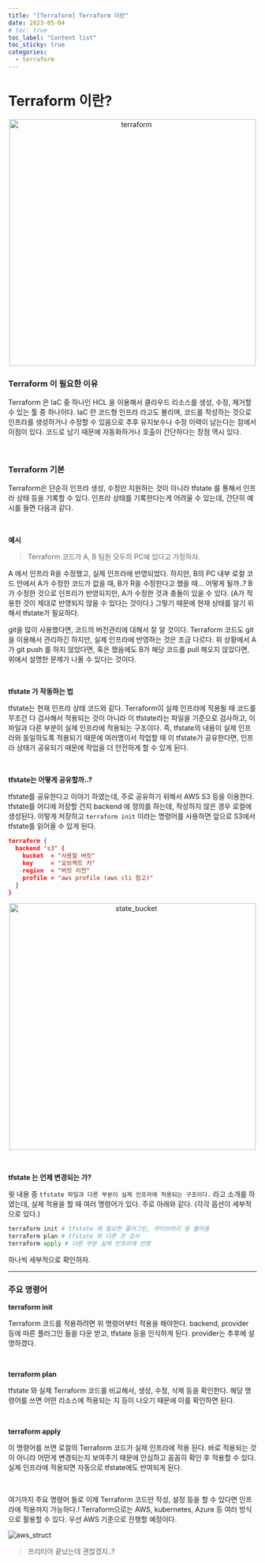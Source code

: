 ```yaml
---
title: "[Terraform] Terraform 이란"
date: 2023-05-04
# toc: true
toc_label: "Content list"
toc_sticky: true
categories:
  - terraform
---
```


# Terraform 이란?

<p align="center">
<img width="500" alt="terraform" src="https://user-images.githubusercontent.com/47859845/236121817-7b997540-5112-4498-980a-c292ab6d7ce4.png">
</p>

### **Terraform 이 필요한 이유**

Terraform 은 IaC 중 하나인 HCL 을 이용해서 클라우드 리소스를 생성, 수정, 제거할 수 있는 툴 중 하나이다. IaC 란 코드형 인프라 라고도 불리며, 코드를 작성하는 것으로 인프라를 생성하거나 수정할 수 있음으로 추후 유지보수나 수정 이력이 남는다는 점에서 이점이 있다. 코드로 남기 때문에 자동화하거나 호출이 간단하다는 장점 역시 있다.

<br>

### Terraform 기본

Terraform은 단순히 인프라 생성, 수정만 지원하는 것이 아니라 tfstate 를 통해서 인프라 상태 등을 기록할 수 있다. 인프라 상태를 기록한다는게 어려울 수 있는데, 간단히 예시를 들면 다음과 같다.

<br>

**예시**

> Terraform 코드가 A, B 팀원 모두의 PC에 있다고 가정하자.

A 에서 인프라 R을 수정했고, 실제 인프라에 반영되었다. 하지만, B의 PC 내부 로컬 코드 안에서 A가 수정한 코드가 없을 때, B가 R을 수정한다고 했을 때… 어떻게 될까..? B가 수정한 것으로 인프라가 반영되지만, A가 수정한 것과 충돌이 있을 수 있다. (A가 적용한 것이 제대로 반영되지 않을 수 있다는 것이다.) 그렇기 때문에 현재 상태를 알기 위해서 tfstate가 필요하다.

git을 많이 사용했다면, 코드의 버전관리에 대해서 잘 알 것이다. Terraform 코드도 git을 이용해서 관리하긴 하지만, 실제 인프라에 반영하는 것은 조금 다르다. 위 상황에서 A가 git push 를 하지 않았다면, 혹은 했음에도 B가 해당 코드를 pull 해오지 않았다면, 위에서 설명한 문제가 나올 수 있다는 것이다.

<br>

**tfstate 가 작동하는 법**

tfstate는 현재 인프라 상태 코드와 같다. Terraform이 실제 인프라에 적용될 때 코드를 무조건 다 검사해서 적용되는 것이 아니라 이 tfstate라는 파일을 기준으로 검사하고, 이 파일과 다른 부분이 실제 인프라에 적용되는 구조이다. 즉, tfstate의 내용이 실제 인프라와 동일하도록 적용되기 때문에 여러명이서 작업할 때 이 tfstate가 공유한다면, 인프라 상태가 공유되기 때문에 작업을 더 안전하게 할 수 있게 된다.

<br>

**tfstate는 어떻게 공유할까..?**

tfstate를 공유한다고 이야기 하였는데, 주로 공유하기 위해서 AWS S3 등을 이용한다. tfstate를 어디에 저장할 건지 backend 에 정의를 하는데, 작성하지 않은 경우 로컬에 생성된다. 이렇게 저장하고 `terraform init` 이라는 명령어를 사용하면 앞으로 S3에서 tfstate를 읽어올 수 있게 된다.

```json
terraform {
  backend "s3" {
    bucket  = "사용할 버킷"
    key     = "오브젝트 키"
    region  = "버킷 리전"
    profile = "aws profile (aws cli 참고)"
  }
}
```

<p align="center">
<img width="500" alt="state_bucket" src="https://user-images.githubusercontent.com/47859845/236121826-220cb357-4295-4da4-9802-fdf718dc2984.jpeg">
</p>

<br>

**tfstate 는 언제 변경되는 가?**

윗 내용 중 `tfstate 파일과 다른 부분이 실제 인프라에 적용되는 구조이다.` 라고 소개를 하였는데, 실제 적용을 할 때 여러 명령어가 있다. 주로 아래와 같다. (각각 옵션이 세부적으로 있다.)

```python
terraform init # tfstate 에 필요한 플러그인, 라이브러리 등 불러옴
terraform plan # tfstate 와 다른 것 검사
terraform apply # 다른 부분 실제 인프라에 반영
```

하나씩 세부적으로 확인하자.

---

### 주요 명령어

**terraform init**

Terraform 코드를 적용하려면 위 명령어부터 적용을 해야한다. backend, provider 등에 따른 플러그인 들을 다운 받고, tfstate 등을 인식하게 된다. provider는 추후에 설명하겠다.

<br>

**terraform plan**

tfstate 와 실제 Terraform 코드를 비교해서, 생성, 수정, 삭제 등을 확인한다. 해당 명령어를 쓰면 어떤 리소스에 적용되는 지 등이 나오기 때문에 이를 확인하면 된다.

<br>

**terraform apply**

이 명령어를 쓰면 로컬의 Terraform 코드가 실제 인프라에 적용 된다. 바로 적용되는 것이 아니라 어떤게 변경되는지 보여주기 때문에 안심하고 꼼꼼히 확인 후 적용할 수 있다. 실제 인프라에 적용되면 자동으로 tfstate에도 반여되게 된다.

<br>

여기까지 주요 명령어 들로 이제 Terraform 코드만 작성, 설정 등을 할 수 있다면 인프라에 적용까지 가능하다.! Terraform으로는 AWS, kubernetes, Azure 등 여러 방식으로 활용할 수 있다. 우선 AWS 기준으로 진행할 예정이다.

![aws_struct](https://user-images.githubusercontent.com/47859845/236121847-3bcba91f-937c-49e8-813d-1edceb8d9f25.png)

> 프리티어 끝났는데 괜찮겠지..?

<br>
<br>
